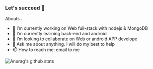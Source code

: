 
### Let's succeed :trident:

Abouts..

- 🔭 I’m currently working on Web full-stack with nodejs & MongoDB
- 🌱 I’m currently learning back-end and android
- 👯 I’m looking to collaborate on Web or android APP develope
- 💬 Ask me about anything. I will do my best to help
- 📫 How to reach me: email to me


![Anurag's github stats](https://github-readme-stats.vercel.app/api?username=holicAZ&show_icons=true&theme=dracula)

